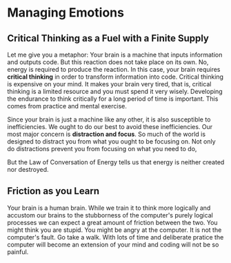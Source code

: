 # Managing Emotions

## Critical Thinking as a Fuel with a Finite Supply

Let me give you a metaphor: Your brain is a machine that inputs information and outputs code.  But this reaction does not take place on its own.  No, energy is required to produce the reaction.  In this case, your brain requires **critical thinking** in order to transform information into code.  Critical thinking is expensive on your mind.  It makes your brain very tired, that is, critical thinking is a limited resource and you must spend it very wisely. Developing the endurance to think critically for a long period of time is important.  This comes from practice and mental exercise.

Since your brain is just a machine like any other, it is also susceptible to inefficiencies.  We ought to do our best to avoid these inefficiencies.  Our most major concern is **distraction and focus**.  So much of the world is designed to distract you from what you ought to be focusing on.  Not only do distractions prevent you from focusing on what you need to do, 


But the Law of Conversation of Energy tells us that energy is neither created nor destroyed.  

## Friction as you Learn
Your brain is a human brain.  While we train it to think more logically and accustom our brains to the stubborness of the computer's purely logical processes we can expect a great amount of friction between the two.  You might think you are stupid.  You might be angry at the computer.  It is not the computer's fault.  Go take a walk.  With lots of time and deliberate pratice the computer will become an extension of your mind and coding will not be so painful.